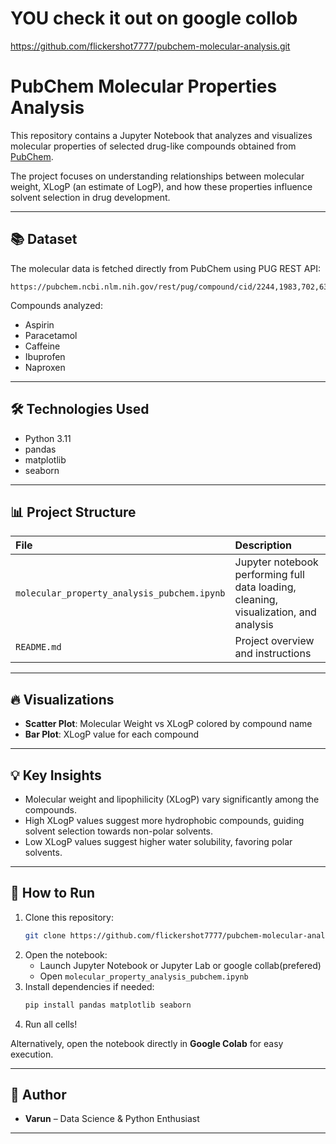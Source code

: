 # YOU check it out on google collob
https://github.com/flickershot7777/pubchem-molecular-analysis.git
# PubChem Molecular Properties Analysis

This repository contains a Jupyter Notebook that analyzes and visualizes molecular properties of selected drug-like compounds obtained from [PubChem](https://pubchem.ncbi.nlm.nih.gov/).

The project focuses on understanding relationships between molecular weight, XLogP (an estimate of LogP), and how these properties influence solvent selection in drug development.

---

## 📚 Dataset

The molecular data is fetched directly from PubChem using PUG REST API:

```
https://pubchem.ncbi.nlm.nih.gov/rest/pug/compound/cid/2244,1983,702,6322,5957/property/MolecularWeight,XLogP,InChIKey,CanonicalSMILES/CSV
```

Compounds analyzed:
- Aspirin
- Paracetamol
- Caffeine
- Ibuprofen
- Naproxen

---

## 🛠 Technologies Used

- Python 3.11
- pandas
- matplotlib
- seaborn

---

## 📊 Project Structure

| File | Description |
|:----|:-------------|
| `molecular_property_analysis_pubchem.ipynb` | Jupyter notebook performing full data loading, cleaning, visualization, and analysis |
| `README.md` | Project overview and instructions |

---

## 🔥 Visualizations

- **Scatter Plot**: Molecular Weight vs XLogP colored by compound name
- **Bar Plot**: XLogP value for each compound

---

## 💡 Key Insights

- Molecular weight and lipophilicity (XLogP) vary significantly among the compounds.
- High XLogP values suggest more hydrophobic compounds, guiding solvent selection towards non-polar solvents.
- Low XLogP values suggest higher water solubility, favoring polar solvents.

---

## 🚀 How to Run

1. Clone this repository:
    ```bash
    git clone https://github.com/flickershot7777/pubchem-molecular-analysis.git
    ```
2. Open the notebook:
    - Launch Jupyter Notebook or Jupyter Lab or google collab(prefered)
    - Open `molecular_property_analysis_pubchem.ipynb`
3. Install dependencies if needed:
    ```bash
    pip install pandas matplotlib seaborn
    ```
4. Run all cells!

Alternatively, open the notebook directly in **Google Colab** for easy execution.

---

## 📌 Author

- **Varun** – Data Science & Python Enthusiast

---


